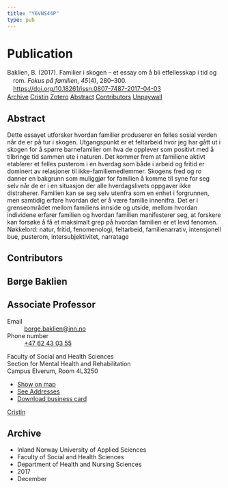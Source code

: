 ```yaml
---
title: "Y6VNS44P"
type: pub
---
```

<h1>Publication</h1>
<article id="csl-bib-container-Y6VNS44P" class="csl-bib-container">
  <div class="csl-bib-body" style="line-height: 1.35; padding-left: 1em; text-indent:-1em;">
  <div class="csl-entry">Baklien, B. (2017). Familier i skogen &#x2013; et essay om &#xE5;&#xA0;bli&#xA0;etfellesskap i tid og rom. <i>Fokus p&#xE5; familien</i>, <i>45</i>(4), 280&#x2013;300. <a href="https://doi.org/10.18261/issn.0807-7487-2017-04-03">https://doi.org/10.18261/issn.0807-7487-2017-04-03</a></div>
</div>
  <div class="csl-bib-buttons">
    <a href="#taxonomy-article-Y6VNS44P" class="csl-bib-button">Archive</a>
    <a href="https://app.cristin.no/results/show.jsf?id=1523068" alt="Cristin URL" class="csl-bib-button">Cristin</a>
    <a href="http://zotero.org/groups/5402882/items/Y6VNS44P" alt="Zotero URL" class="csl-bib-button">Zotero</a>
    <a href="#abstract-article-Y6VNS44P" class="csl-bib-button">Abstract</a>
    <a href="#contributors-article-Y6VNS44P" class="csl-bib-button">Contributors</a>
    <a href="http://hdl.handle.net/11250/2485526" class="csl-bib-button">Unpaywall</a>
  </div>
  <div id="csl-bib-meta-container-Y6VNS44P"></div>
</article>
<div id="csl-bib-meta-Y6VNS44P" class="csl-bib-meta">
  <article id="abstract-article-Y6VNS44P" class="abstract-article">
    <h1>Abstract</h1>
    Dette essayet utforsker hvordan familier produserer en felles sosial verden når de er på tur i skogen. Utgangspunkt er et feltarbeid hvor jeg har gått ut i skogen for å spørre barnefamilier om hva de opplever som positivt med å tilbringe tid sammen ute i naturen. Det kommer frem at familiene aktivt etablerer et felles pusterom i en hverdag som både i arbeid og fritid er dominert av relasjoner til ikke-familiemedlemmer. Skogens fred og ro danner en bakgrunn som muliggjør for familien å komme til syne for seg selv når de er i en situasjon der alle hverdagslivets oppgaver ikke distraherer. Familien kan se seg selv utenfra som en enhet i forgrunnen, men samtidig erfare hvordan det er å være familie innenifra. Det er i grenseområdet mellom familiens innside og utside, mellom hvordan individene erfarer familien og hvordan familien manifesterer seg, at forskere kan forsøke å få et maksimalt grep på hvordan familien er et levd fenomen. Nøkkelord: natur, fritid, fenomenologi, feltarbeid, familienarrativ, intensjonell bue, pusterom, intersubjektivitet, narratage
  </article>
  <article id="contributors-article-Y6VNS44P" class="contributors-article">
    <h1>Contributors</h1>
    <div class="personas"> <div class="vrtx-hinn-person-card"> <div class="photo"> <i class="lar la-user-circle missing-person"></i> </div> <div class="info"> <hgroup><h1>Børge Baklien</h1> <h2>Associate Professor</h2> </hgroup><dl> <dt>Email</dt> <dd> <a href="mailto:borge.baklien@inn.no">borge.baklien@inn.no</a> </dd> <dt>Phone number</dt> <dd><a href="tel:+4762430355"> +47 62 43 03 55 </a></dd> </dl> <p> Faculty of Social and Health Sciences<br> Section for Mental Health and Rehabilitation<br> Campus Elverum, Room 4L3250 </p> <ul class="vrtx-hinn-links"> <li><a href="https://www.google.com/maps?q=60.88177,11.53669">Show on map</a></li> <li><a href="https://www.inn.no/english/find-an-employee/borge-baklien.html#vrtx-hinn-addresses">See Addresses</a></li> <li><a href="https://www.inn.no/english/find-an-employee/borge-baklien.html?vrtx=vcf">Download business card</a></li> </ul> </div> </div> <a href="https://app.cristin.no/persons/show.jsf?id=319772" alt="Cristin URL" class="personas-cristin">Cristin</a> </div>
  </article>
  <article id="taxonomy-article-Y6VNS44P" class="taxonomy-article">
    <h1>Archive</h1>
    <ul>
      <li>Inland Norway University of Applied Sciences</li>
      <li>Faculty of Social and Health Sciences</li>
      <li>Department of Health and Nursing Sciences</li>
      <li>2017</li>
      <li>December</li>
    </ul>
  </article>
</div>
